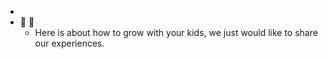 <!-- navbar.md -->
* <a href="https://hallhillock.github.io"><i class="fa fa-home"> </i></a>
* :memo: :ghost:
  * Here is about how to grow with your kids, we just would like to share our experiences.